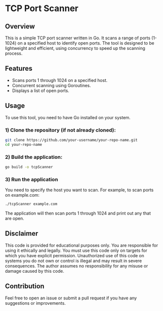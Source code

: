 # TCP Port Scanner
## Overview
This is a simple TCP port scanner written in Go. It scans a range of ports (1-1024) on a specified host to identify open ports. The tool is designed to be lightweight and efficient, using concurrency to speed up the scanning process.

## Features
* Scans ports 1 through 1024 on a specified host.
* Concurrent scanning using Goroutines.
* Displays a list of open ports.


## Usage
To use this tool, you need to have Go installed on your system.
### 1) Clone the repository (if not already cloned):
```bash
git clone https://github.com/your-username/your-repo-name.git
cd your-repo-name
```
### 2) Build the application:
```bash
go build -o tcpScanner
```
### 3) Run the application
You need to specify the host you want to scan. For example, to scan ports on example.com:
```bash
./tcpScanner example.com
```
The application will then scan ports 1 through 1024 and print out any that are open.

## Disclaimer 
This code is provided for educational purposes only. You are responsible for using it ethically and legally. You must use this code only on targets for which you have explicit permission. Unauthorized use of this code on systems you do not own or control is illegal and may result in severe consequences. The author assumes no responsibility for any misuse or damage caused by this code.

## Contribution
Feel free to open an issue or submit a pull request if you have any suggestions or improvements.
